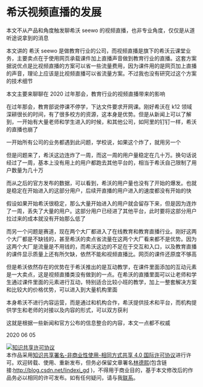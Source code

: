 
# 希沃视频直播的发展

本文不从产品和角度触发聊希沃 seewo 的视频直播，也非专业角度，仅仅是从道听途说拿到的消息

<!--more-->


<!-- CreateTime:6/5/2020 8:38:50 AM -->

<!-- 不发布 -->

本文讲的 希沃 seewo 是做教育行业的公司，而视频直播是旗下的希沃云课堂业务，主要卖点在于使用网页承载课件加上直播声音做到教育行业的直播。这套方案据说优点是比视频直播的方案可以省一些流量费用，因为课件用的是网页加上直播的声音，理论上应该是比视频直播可以省流量方案。不过我也没有研究过这个方案的技术细节

本文主要来聊聊在 2020 过年那会，教育行业的视频直播带来的影响

在过年那会，教育部说停课不停学，下达文件要求开网课。刚好希沃在 k12 领域深耕很长的时间，有了很多校方的资源，这本身是优势。但是从新闻上可以了解到，一开始有大量老师和学生进入的时候，和其他公司，如阿里的钉钉一样，希沃的直播也崩了

一开始所有公司的业务都遇到此问题，学校说，如果这个炸了，就用另一个

但是问题来了，希沃这边连炸了一周，而这一周的用户量稳定在几十万。换句话说经过了一周，基本上没有用上的用户都跑去其他平台的，相当于希沃自己限制了用户数量为几十万

而从之后的官方发布的数据，可以看到，希沃的用户量也没有了开始的爆发。也就是稳定在开始进入的这部分用户，后续开直播的用户进入的速度都没有开始的快

假设如果开始希沃很稳定，那么大量开始进入的用户就会留存下来，但是因为连炸了一周，丢失了大量的用户。这部分用户已经进了其他平台，此时要将这部分用户拉过来的成本就没有开始那么低了

而另一个问题是赛道，现在两个大厂都进入了在线教育和教育直播行业。刚好这两个大厂都是不缺钱的，甚至希沃的卖点省流量在这两个大厂看来都不是优势。因为这两个大厂是流量是不用钱的，而希沃这边的不足在于交互和入口，以及教育直播的课件显示质量上还有所欠缺，依然不能和视频直播比。网页的课件还原度不够高

但是希沃依然存在的优势在于希沃推出的是互动教学，在课件里面添加的互动元素是一大卖点，这是视频直播类没有做到的一点。在希沃的直播里面可以让老师和学生通过课件里面的元素进行互动，特别适合比较小班的教学，加上一整套解决方案和比较大的价格优势，可以进入到大量机构里面

本身希沃不进行内容运营，而是通过和机构合作，希沃提供技术和平台，而机构提供学生和老师的对接以及内容的形式，可以双方获利

这就是根据一些新闻和官方公布的信息整合的内容，本文一点都不权威

2020 06 05





<a rel="license" href="http://creativecommons.org/licenses/by-nc-sa/4.0/"><img alt="知识共享许可协议" style="border-width:0" src="https://licensebuttons.net/l/by-nc-sa/4.0/88x31.png" /></a><br />本作品采用<a rel="license" href="http://creativecommons.org/licenses/by-nc-sa/4.0/">知识共享署名-非商业性使用-相同方式共享 4.0 国际许可协议</a>进行许可。欢迎转载、使用、重新发布，但务必保留文章署名[林德熙](http://blog.csdn.net/lindexi_gd)(包含链接:http://blog.csdn.net/lindexi_gd )，不得用于商业目的，基于本文修改后的作品务必以相同的许可发布。如有任何疑问，请与我[联系](mailto:lindexi_gd@163.com)。